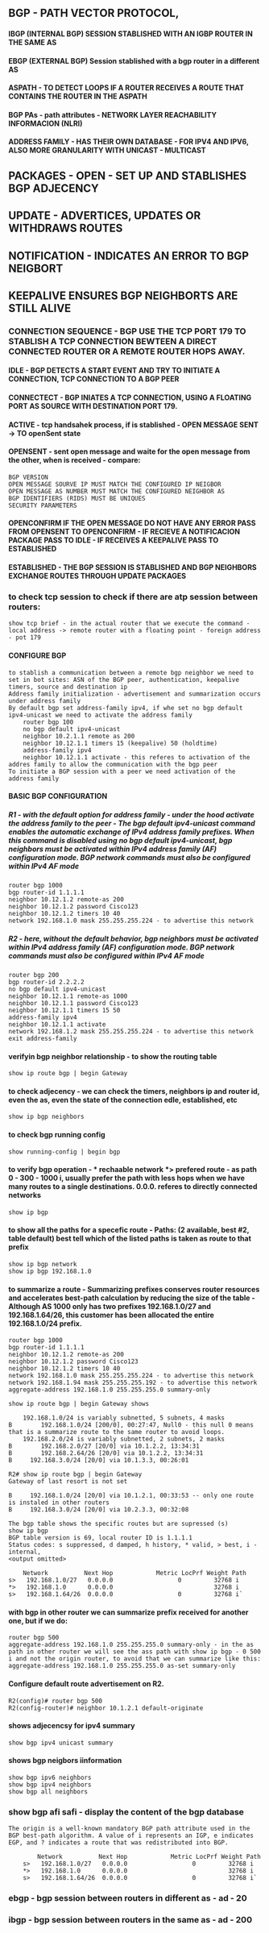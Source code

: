 ## BGP - PATH VECTOR PROTOCOL,
#### IBGP (INTERNAL BGP) SESSION STABLISHED WITH AN IGBP ROUTER IN THE SAME AS
#### EBGP (EXTERNAL BGP) Session stablished with a bgp router in a different AS
#### ASPATH - TO DETECT LOOPS IF A ROUTER RECEIVES A ROUTE THAT CONTAINS THE ROUTER IN THE ASPATH
#### BGP PAs - path attributes - NETWORK LAYER REACHABILITY INFORMACION (NLRI)
#### ADDRESS FAMILY - HAS THEIR OWN DATABASE - FOR IPV4 AND IPV6, ALSO MORE GRANULARITY WITH UNICAST - MULTICAST
## PACKAGES - OPEN - SET UP AND STABLISHES BGP ADJECENCY
## UPDATE - ADVERTICES, UPDATES OR WITHDRAWS ROUTES
## NOTIFICATION - INDICATES AN ERROR TO BGP NEIGBORT
## KEEPALIVE ENSURES BGP NEIGHBORTS ARE STILL ALIVE

### CONNECTION SEQUENCE - BGP USE THE TCP PORT 179 TO STABLISH A TCP CONNECTION BEWTEEN A DIRECT CONNECTED ROUTER OR A REMOTE ROUTER HOPS AWAY.
#### IDLE - BGP DETECTS A START EVENT AND TRY TO INITIATE A CONNECTION, TCP CONNECTION TO A BGP PEER
#### CONNECTECT - BGP INIATES A TCP CONNECTION, USING A FLOATING PORT AS SOURCE WITH DESTINATION PORT 179. 
#### ACTIVE - tcp handsahek process, if is stablished - OPEN MESSAGE SENT -> TO openSent state
#### OPENSENT - sent open message and waite for the open message from the other, when is received - compare:
    BGP VERSION
    OPEN MESSAGE SOURVE IP MUST MATCH THE CONFIGURED IP NEIGBOR
    OPEN MESSAGE AS NUMBER MUST MATCH THE CONFIGURED NEIGHBOR AS
    BGP IDENTIFIERS (RIDS) MUST BE UNIQUES
    SECURITY PARAMETERS
#### OPENCONFIRM IF THE OPEN MESSAGE DO NOT HAVE ANY ERROR PASS FROM OPENSENT TO OPENCONFIRM - IF RECIEVE A NOTIFICACION PACKAGE PASS TO IDLE - IF RECEIVES A KEEPALIVE PASS TO ESTABLISHED
#### ESTABLISHED - THE BGP SESSION IS STABLISHED AND BGP NEIGHBORS EXCHANGE ROUTES THROUGH UPDATE PACKAGES 

### to check tcp session to check if there are atp session between routers:
    show tcp brief - in the actual router that we execute the command - local address -> remote router with a floating point - foreign address - pot 179

#### CONFIGURE BGP
    to stablish a communication between a remote bgp neighbor we need to set in bot sites: ASN of the BGP peer, authentication, keepalive timers, source and destination ip 
    Address family initialization - advertisement and summarization occurs under address family
    By default bgp set address-family ipv4, if whe set no bgp default ipv4-unicast we need to activate the address family
        router bgp 100
        no bgp default ipv4-unicast
        neighbor 10.2.1.1 remote as 200
        neighbor 10.12.1.1 timers 15 (keepalive) 50 (holdtime)
        address-family ipv4
        neighbor 10.12.1.1 activate - this referes to activation of the addres family to allow the communication with the bgp peer
    To initiate a BGP session with a peer we need activation of the address family 

#### BASIC BGP CONFIGURATION 
##### R1 - with the default option for address family - under the hood activate the address family to the peer - The bgp default ipv4-unicast command enables the automatic exchange of IPv4 address family prefixes. When this command is disabled using no bgp default ipv4-unicast, bgp neighbors must be activated within IPv4 address family (AF) configuration mode. BGP network commands must also be configured within IPv4 AF mode
    router bgp 1000
    bgp router-id 1.1.1.1
    neighbor 10.12.1.2 remote-as 200
    neighbor 10.12.1.2 password Cisco123
    neighbor 10.12.1.2 timers 10 40 
    network 192.168.1.0 mask 255.255.255.224 - to advertise this network

##### R2 - here, without the default behavior,  bgp neighbors must be activated within IPv4 address family (AF) configuration mode. BGP network commands must also be configured within IPv4 AF mode
    router bgp 200
    bgp router-id 2.2.2.2
    no bgp default ipv4-unicast
    neighbor 10.12.1.1 remote-as 1000
    neighbor 10.12.1.1 password Cisco123
    neighbor 10.12.1.1 timers 15 50
    address-family ipv4
    neighbor 10.12.1.1 activate 
    network 192.168.1.2 mask 255.255.255.224 - to advertise this network
    exit address-family

#### verifyin bgp neighbor relationship - to show the routing table
    show ip route bgp | begin Gateway

#### to check adjecency - we can check the timers, neighbors ip and router id, even the as, even the state of the connection edle, established, etc 
    show ip bgp neighbors

#### to check bgp running config
    show running-config | begin bgp

#### to verify bgp operation - * rechaable network *> prefered route - as path 0 - 300 - 1000 i, usually prefer the path with less hops when we have many routes to a single destinations. 0.0.0. referes to directly connected networks
    show ip bgp

#### to show all the paths for a specefic route - Paths: (2 available, best #2, table default) best tell which of the listed paths is taken as route to that prefix
    show ip bgp network 
    show ip bgp 192.168.1.0

#### to summarize a route - Summarizing prefixes conserves router resources and accelerates best-path calculation by reducing the size of the table - Although AS 1000 only has two prefixes 192.168.1.0/27 and 192.168.1.64/26, this customer has been allocated the entire 192.168.1.0/24 prefix.
    router bgp 1000
    bgp router-id 1.1.1.1
    neighbor 10.12.1.2 remote-as 200
    neighbor 10.12.1.2 password Cisco123
    neighbor 10.12.1.2 timers 10 40 
    network 192.168.1.0 mask 255.255.255.224 - to advertise this network
    network 192.168.1.94 mask 255.255.255.192 - to advertise this network
    aggregate-address 192.168.1.0 255.255.255.0 summary-only

    show ip route bgp | begin Gateway shows 

        192.168.1.0/24 is variably subnetted, 5 subnets, 4 masks
    B        192.168.1.0/24 [200/0], 00:27:47, Null0 - this null 0 means that is a summarize route to the same router to avoid loops.
        192.168.2.0/24 is variably subnetted, 2 subnets, 2 masks
    B        192.168.2.0/27 [20/0] via 10.1.2.2, 13:34:31
    B        192.168.2.64/26 [20/0] via 10.1.2.2, 13:34:31
    B     192.168.3.0/24 [20/0] via 10.1.3.3, 00:26:01

    R2# show ip route bgp | begin Gateway
    Gateway of last resort is not set

    B     192.168.1.0/24 [20/0] via 10.1.2.1, 00:33:53 -- only one route is instaled in other routers 
    B     192.168.3.0/24 [20/0] via 10.2.3.3, 00:32:08

    The bgp table shows the specific routes but are supressed (s)
    show ip bgp
    BGP table version is 69, local router ID is 1.1.1.1
    Status codes: s suppressed, d damped, h history, * valid, > best, i - internal,
    <output omitted>

        Network          Next Hop            Metric LocPrf Weight Path
    s>   192.168.1.0/27   0.0.0.0                  0         32768 i
    *>   192.168.1.0      0.0.0.0                            32768 i
    s>   192.168.1.64/26  0.0.0.0                  0         32768 i`

#### with bgp in other router we can summarize prefix received for another one, but if we do: 
    router bgp 500
    aggregate-address 192.168.1.0 255.255.255.0 summary-only - in the as path in other router we will see the ass path with show ip bgp - 0 500 i and not the origin router, to avoid that we can summarize like this: 
    aggregate-address 192.168.1.0 255.255.255.0 as-set summary-only

#### Configure default route advertisement on R2.
    R2(config)# router bgp 500
    R2(config-router)# neighbor 10.1.2.1 default-originate

#### shows adjecencsy for ipv4 summary
    show bgp ipv4 unicast summary
#### shows bgp neigbors iinformation 
    show bgp ipv6 neighbors
    show bgp ipv4 neighbors
    show bgp all neighbors
### show bgp afi safi - display the content of the bgp database
    The origin is a well-known mandatory BGP path attribute used in the BGP best-path algorithm. A value of i represents an IGP, e indicates EGP, and ? indicates a route that was redistributed into BGP.

            Network          Next Hop            Metric LocPrf Weight Path
        s>   192.168.1.0/27   0.0.0.0                  0         32768 i
        *>   192.168.1.0      0.0.0.0                            32768 i
        s>   192.168.1.64/26  0.0.0.0                  0         32768 i`

### ebgp - bgp session between routers in different as - ad - 20
### ibgp - bgp session between routers in the same as - ad - 200